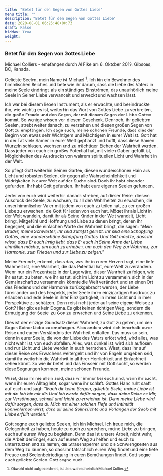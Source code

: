 ```yaml
---
title: "Betet für den Segen von Gottes Liebe"
menu_title: ""
description: "Betet für den Segen von Gottes Liebe"
date: 2020-08-01 06:25:48+00:73
draft: False
hidden: True
weight:
---
```

### Betet für den Segen von Gottes Liebe

Michael Colliers - empfangen durch Al Fike am 6. Oktober 2019, Gibsons, BC, Kanada.

Geliebte Seelen, mein Name ist Michael <sup id="a1">[1](#f1)</sup>. Ich bin ein Bewohner des himmlischen Reiches und bete wie ihr darum, dass die Liebe des Vaters in meine Seele eindringt, als ein ständiges Einströmen, das unaufhörlich meine Seele in Seiner Liebe verwandelt und erweckt und wachsen lässt.

Ich war bei diesem lieben Instrument, als er erwachte, und beeindruckte ihn, wie wichtig es ist, weiterhin das Wort von Gottes Liebe zu verbreiten, die große Freude und den Segen, der mit diesem Segen der Liebe Gottes kommt. So wenige wissen von diesem Geschenk. Dennoch, ihr geliebten Seelen, strebt weiter danach, zu verstehen und diesen großen Segen von Gott zu empfangen. Ich sage euch, meine schönen Freunde, dass dies der Beginn von etwas sehr Wichtigem und Mächtigem in eurer Welt ist. Gott hat in der Tat viele Samen in eurer Welt gepflanzt und hofft, dass diese Samen Wurzeln schlagen, wachsen und zu mächtigen Eichen der Wahrheit werden. Dass jeder von euch ein großes Potential hat, mit vielen Gaben gefüllt ist, Möglichkeiten des Ausdrucks von wahrem spirituellen Licht und Wahrheit in der Welt.

So pflegt Gott weiterhin Seinen Garten, diesen wunderschönen Hain aus Licht und robusten Seelen, die gegen alle Wahrscheinlichkeit und Widrigkeiten in eurer Welt auf der Suche sind. Doch ihr habt einander gefunden. Ihr habt Gott gefunden. Ihr habt eure eigenen Seelen gefunden.

Jeder von euch wird weiterhin danach streben, auf dieser Reise, diesem Ausdruck der Seele, zu wachsen, zu all den Wahrheiten zu erwachen, die unser himmlischer Vater mit jedem von euch zu teilen hat, zu der großen Liebe zu erwachen, die Gott für jeden von euch hat. Möget ihr als Licht in der Welt wandeln, damit ihr als Seine Kinder in der Welt wandelt, Licht bringt, Mitgefühl und Hoffnung und Liebe zu denen bringt, denen ihr begegnet, und die einfachen Worte der Wahrheit bringt, die sagen: *"Mein Bruder, meine Schwester, ihr seid zutiefst geliebt. Ihr seid eine Schöpfung Gottes, eine wunderschöne Schöpfung Gottes. Und Gott möchte, dass ihr wisst, dass Er euch innig liebt, dass Er euch in Seine Arme der Liebe einhüllen möchte, um euch zu erheben, um euch den Weg zur Wahrheit, zur Harmonie, zum Frieden und zur Liebe zu zeigen."*

Meine Freunde, erkennt, dass das, was ihr in euren Herzen tragt, eine tiefe Wahrheit ist, eine Wahrheit, die das Potential hat, eure Welt zu verändern. Wenn nur ein Prozentsatz in der Lage wäre, dieser Wahrheit zu folgen, wie ihr es tut, zu beten, wie ihr es tut, sich im Licht zu versammeln, sich in der Gemeinschaft zu versammeln, könnte die Welt verändert und an einen Ort des Friedens und der Harmonie zurückgebracht werden, der Liebe füreinander und des Respekts, jeder Seele ihren einzigartigen Ausdruck zu erlauben und jede Seele in ihrer Einzigartigkeit, in ihrem Licht und in ihrer Perspektive zu schätzen. Denn reist nicht jeder auf seine eigene Weise zu Gott? Hier gibt es kein Dogma. Es gibt keinen richtigen Weg, sondern die Ermutigung der Seele, zu Gott zu erwachen und Seine Liebe zu erkennen.

Dies ist der einzige Grundsatz dieser Wahrheit, zu Gott zu gehen, um den Segen Seiner Liebe zu empfangen. Alles andere wird sich innerhalb eurer Reise und eurem Verständnis der Wahrheit entfalten. Das muss so sein, denn in eurer Seele, die von der Liebe des Vaters erlöst wird, wird alles, was nicht wahr ist, von euch abfallen. Alles, was dunkel ist, wird sich auflösen und nur Licht und Liebe werden in euch herrschen. Wisst, dass ihr auf dieser Reise des Erwachens weitergeht und ihr von Engeln umgeben seid, damit ihr weiterhin die Wahrheit in all ihrer Herrlichkeit und Einfachheit sehen könnt. So wie ihr betet und das Einssein mit Gott sucht, so werden diese Segnungen kommen, meine schönen Freunde.

Wisst, dass ihr nie allein seid, dass wir immer bei euch sind, wenn ihr sucht, wenn ihr euren Alltag lebt, sogar wenn ihr schlaft. Gottes Hand ruht sanft auf euch und sagt: *"Mach dir keine Sorgen, geliebte Seele, meine Liebe ist mit dir. Ich bin mit dir. Und Ich werde dafür sorgen, dass deine Reise zu Mir, zur Versöhnung, schnell und leicht zu erreichen ist. Denn meine Liebe wird dafür sorgen, dass du Mich mit einer solchen Tiefe und Intimität kennenlernen wirst, dass all deine Sehnsüchte und Verlangen der Seele mit Liebe erfüllt werden."*

Gott segne euch geliebte Seelen, ich bin Michael. Ich freue mich, die Gelegenheit zu haben, heute zu euch zu sprechen, meine Liebe zu bringen, euch auf eurem Weg zu begleiten. Denn das ist unsere Arbeit, nicht wahr, die Arbeit der Engel, euch auf eurem Weg zu helfen und euch zu unterstützen und zu helfen, die Straßensperren und die Schwierigkeiten aus dem Weg zu räumen, so dass ihr tatsächlich euren Weg findet und eine tiefe Freude und Seelenbefriedigung in euren Bemühungen findet. Gott segne euch geliebte Seelen. Gott segne euch.
<small>

1. <large id="f1"> Obwohl nicht aufgezeichnet, ist dies wahrscheinlich Michael Collier.[↩](#a1)
